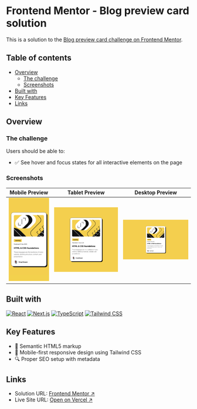 # Frontend Mentor - Blog preview card solution

This is a solution to the [Blog preview card challenge on Frontend Mentor](https://www.frontendmentor.io/challenges/blog-preview-card-ckPaj01IcS).

## Table of contents

- [Overview](#overview)
  - [The challenge](#the-challenge)
  - [Screenshots](#screenshots)
- [Built with](#built-with)
- [Key Features](#key-features)
- [Links](#links)

## Overview

### The challenge

Users should be able to:

- ✅ See hover and focus states for all interactive elements on the page

### Screenshots

| Mobile Preview                | Tablet Preview                | Desktop Preview                |
| ----------------------------- | ----------------------------- | ------------------------------ |
| ![](./screenshots/mobile.png) | ![](./screenshots/tablet.png) | ![](./screenshots/desktop.png) |

## Built with

[![React](https://img.shields.io/badge/React-20232A?style=for-the-badge&logo=react&logoColor=61DAFB)](https://reactjs.org/)
[![Next.js](https://img.shields.io/badge/Next.js-000000?style=for-the-badge&logo=next.js&logoColor=white)](https://nextjs.org/)
[![TypeScript](https://img.shields.io/badge/TypeScript-007ACC?style=for-the-badge&logo=typescript&logoColor=white)](https://www.typescriptlang.org/)
[![Tailwind CSS](https://img.shields.io/badge/Tailwind_CSS-38B2AC?style=for-the-badge&logo=tailwind-css&logoColor=white)](https://tailwindcss.com/)

## Key Features

- 📱 Semantic HTML5 markup
- 🎨 Mobile-first responsive design using Tailwind CSS
- 🔍 Proper SEO setup with metadata

## Links

- Solution URL: [Frontend Mentor ↗](https://www.frontendmentor.io/solutions/blog-preview-card-0oCbhTh3T5)
- Live Site URL: [Open on Vercel ↗](https://blog-preview-card-sigma-five.vercel.app)
